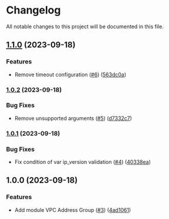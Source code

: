 # Changelog

All notable changes to this project will be documented in this file.

## [1.1.0](https://github.com/cloud-labs-infra/terraform-huaweicloud-address-group/compare/v1.0.2...v1.1.0) (2023-09-18)


### Features

* Remove timeout configuration ([#6](https://github.com/cloud-labs-infra/terraform-huaweicloud-address-group/issues/6)) ([563dc0a](https://github.com/cloud-labs-infra/terraform-huaweicloud-address-group/commit/563dc0ad0c70fe29bb0ecb7f5d0cf178299f49ec))

### [1.0.2](https://github.com/cloud-labs-infra/terraform-huaweicloud-address-group/compare/v1.0.1...v1.0.2) (2023-09-18)


### Bug Fixes

* Remove unsupported arguments ([#5](https://github.com/cloud-labs-infra/terraform-huaweicloud-address-group/issues/5)) ([d7332c7](https://github.com/cloud-labs-infra/terraform-huaweicloud-address-group/commit/d7332c7bfcccb0683950cb63726e01a189485beb))

### [1.0.1](https://github.com/cloud-labs-infra/terraform-huaweicloud-address-group/compare/v1.0.0...v1.0.1) (2023-09-18)


### Bug Fixes

* Fix condition of var ip_version validation ([#4](https://github.com/cloud-labs-infra/terraform-huaweicloud-address-group/issues/4)) ([40338ea](https://github.com/cloud-labs-infra/terraform-huaweicloud-address-group/commit/40338ea7e566c5f4831b1891994b128fc0b0b93b))

## 1.0.0 (2023-09-18)


### Features

* Add module VPC Address Group ([#3](https://github.com/cloud-labs-infra/terraform-huaweicloud-address-group/issues/3)) ([4ad1061](https://github.com/cloud-labs-infra/terraform-huaweicloud-address-group/commit/4ad106163ec57712d3b73fad7bdea6d56b8503c6))

